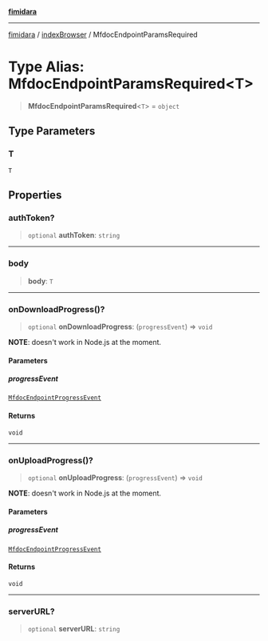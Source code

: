 [**fimidara**](../../README.md)

***

[fimidara](../../modules.md) / [indexBrowser](../README.md) / MfdocEndpointParamsRequired

# Type Alias: MfdocEndpointParamsRequired\<T\>

> **MfdocEndpointParamsRequired**\<`T`\> = `object`

## Type Parameters

### T

`T`

## Properties

### authToken?

> `optional` **authToken**: `string`

***

### body

> **body**: `T`

***

### onDownloadProgress()?

> `optional` **onDownloadProgress**: (`progressEvent`) => `void`

**NOTE**: doesn't work in Node.js at the moment.

#### Parameters

##### progressEvent

[`MfdocEndpointProgressEvent`](MfdocEndpointProgressEvent.md)

#### Returns

`void`

***

### onUploadProgress()?

> `optional` **onUploadProgress**: (`progressEvent`) => `void`

**NOTE**: doesn't work in Node.js at the moment.

#### Parameters

##### progressEvent

[`MfdocEndpointProgressEvent`](MfdocEndpointProgressEvent.md)

#### Returns

`void`

***

### serverURL?

> `optional` **serverURL**: `string`
